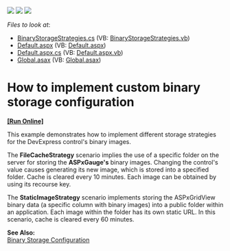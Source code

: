 <!-- default badges list -->
![](https://img.shields.io/endpoint?url=https://codecentral.devexpress.com/api/v1/VersionRange/128566731/13.1.4%2B)
[![](https://img.shields.io/badge/Open_in_DevExpress_Support_Center-FF7200?style=flat-square&logo=DevExpress&logoColor=white)](https://supportcenter.devexpress.com/ticket/details/E1570)
[![](https://img.shields.io/badge/📖_How_to_use_DevExpress_Examples-e9f6fc?style=flat-square)](https://docs.devexpress.com/GeneralInformation/403183)
<!-- default badges end -->
<!-- default file list -->
*Files to look at*:

* [BinaryStorageStrategies.cs](./CS/WebSite/App_Code/BinaryStorageStrategies.cs) (VB: [BinaryStorageStrategies.vb](./VB/WebSite/App_Code/BinaryStorageStrategies.vb))
* [Default.aspx](./CS/WebSite/Default.aspx) (VB: [Default.aspx](./VB/WebSite/Default.aspx))
* [Default.aspx.cs](./CS/WebSite/Default.aspx.cs) (VB: [Default.aspx.vb](./VB/WebSite/Default.aspx.vb))
* [Global.asax](./CS/WebSite/Global.asax) (VB: [Global.asax](./VB/WebSite/Global.asax))
<!-- default file list end -->
# How to implement custom binary storage configuration
<!-- run online -->
**[[Run Online]](https://codecentral.devexpress.com/e1570/)**
<!-- run online end -->


<p>This example demonstrates how to implement different storage strategies for the DevExpress control's binary images.</p><p>The  <strong>FileCacheStrategy</strong> scenario implies the use of a specific folder on the server for storing the <strong>ASPxGauge's</strong>  binary images. Changing the control's value causes generating its new image, which is stored into a specified folder. Cache is cleared every 10 minutes. Each image can be obtained by using its recourse key. </p><p>The  <strong>StaticImageStrategy</strong> scenario implements storing the ASPxGridView binary data (a specific column with binary images) into a public folder within an application. Each image within the folder has its own static URL. In this scenario, cache is cleared every 60 minutes.</p><p><strong>See Also:</strong><br />
<a href="http://documentation.devexpress.com/#AspNet/CustomDocument6874">Binary Storage Configuration</a></p>

<br/>



